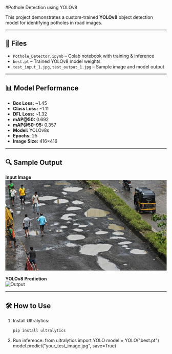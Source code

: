 #Pothole Detection using YOLOv8

This project demonstrates a custom-trained **YOLOv8** object detection model for identifying potholes in road images.

---

## 📁 Files

- `Pothole_Detector.ipynb` – Colab notebook with training & inference
- `best.pt` – Trained YOLOv8 model weights
- `test_input_1.jpg`, `test_output_1.jpg` – Sample image and model output

---

## 📊 Model Performance

- **Box Loss:** ~1.45  
- **Class Loss:** ~1.11  
- **DFL Loss:** ~1.32  
- **mAP@50:** 0.692  
- **mAP@50–95:** 0.357  
- **Model:** YOLOv8s  
- **Epochs:** 25  
- **Image Size:** 416×416

---

## 🔍 Sample Output

**Input Image**  
![Input](test_input_1.jpg)

**YOLOv8 Prediction**  
![Output](test_output_1.jpg)

---

## 🛠️ How to Use

1. Install Ultralytics:
   ```bash
   pip install ultralytics
2. Run inference:
   from ultralytics import YOLO
   model = YOLO("best.pt")
   model.predict("your_test_image.jpg", save=True)
